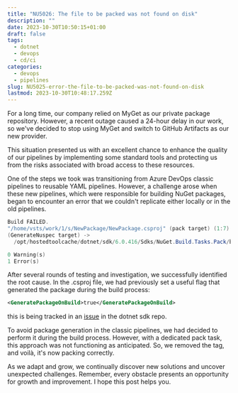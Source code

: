 ```yaml
---
title: "NU5026: The file to be packed was not found on disk"
description: ""
date: 2023-10-30T10:50:15+01:00
draft: false
tags:
  - dotnet
  - devops
  - cd/ci
categories:
  - devops
  - pipelines
slug: NU5025-error-the-file-to-be-packed-was-not-found-on-disk
lastmod: 2023-10-30T10:48:17.259Z
---
```

For a long time, our company relied on MyGet as our private package repository. However, a recent outage caused a 24-hour delay in our work, so we've decided to stop using MyGet and switch to GitHub Artifacts as our new provider.

This situation presented us with an excellent chance to enhance the quality of our pipelines by implementing some standard tools and protecting us from the risks associated with broad access to these resources.

One of the steps we took was transitioning from Azure DevOps classic pipelines to reusable YAML pipelines. However, a challenge arose when these new pipelines, which were responsible for building NuGet packages, began to encounter an error that we couldn't replicate either locally or in the old pipelines.

```powershell
Build FAILED.
"/home/vsts/work/1/s/NewPackage/NewPackage.csproj" (pack target) (1:7) ->
(GenerateNuspec target) -> 
  /opt/hostedtoolcache/dotnet/sdk/6.0.416/Sdks/NuGet.Build.Tasks.Pack/build/NuGet.Build.Tasks.Pack.targets(221,5): error NU5026: The file '/home/vsts/work/1/s/NewPackage/bin/Debug/netstandard2.0/NewPackage.dll' to be packed was not found on disk. [/home/vsts/work/1/s/NewPackage/NewPackage.csproj]

0 Warning(s)
1 Error(s)
```


After several rounds of testing and investigation, we successfully identified the root cause. In the .csproj file, we had previously set a useful flag that generated the package during the build process:
```xml
<GeneratePackageOnBuild>true</GeneratePackageOnBuild>
```
this is being tracked in an [issue](https://github.com/dotnet/sdk/issues/10335) in the dotnet sdk repo.

To avoid package generation in the classic pipelines, we had decided to perform it during the build process. However, with a dedicated pack task, this approach was not functioning as anticipated. So, we removed the tag, and voilà, it's now packing correctly.

As we adapt and grow, we continually discover new solutions and uncover unexpected challenges. Remember, every obstacle presents an opportunity for growth and improvement. I hope this post helps you.